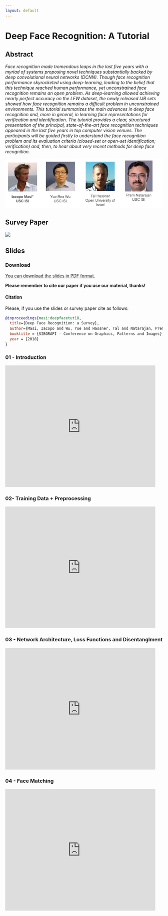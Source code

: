 ```yaml
---
layout: default
---
```



# Deep Face Recognition: A Tutorial #

## Abstract ##

_Face recognition made tremendous leaps in the last five years with a myriad of systems proposing novel techniques substantially backed by deep convolutional neural networks (DCNN). Though face recognition performance skyrocketed using deep-learning, leading to the belief that this technique reached human performance, yet unconstrained face recognition remains an open problem. As deep-learning allowed achieving nearly perfect accuracy on the LFW dataset, the newly released IJB sets showed how face recognition remains a difficult problem in unconstrained environments. This tutorial summarizes the main advances in deep face recognition and, more in general, in learning face representations for verification and identification. The tutorial provides a clear, structured presentation of the principal, state-of-the-art face recognition techniques appeared in the last five years in top computer vision venues. The participants will be guided firstly to understand the face recognition problem and its evaluation criteria (closed-set or open-set identification; verification) and, then, to hear about very recent methods for deep face recognition._


![authors image][authors]

[authors]: imgs/authors.png

## Survey Paper ##

[<img src="https://isi-vista.github.io/deep-face-recognition-tutorial/imgs/final_paper.png">](http://sibgrapi.sid.inpe.br/col/sid.inpe.br/sibgrapi/2018/09.10.22.41/doc/PID5564503.pdf)

## Slides ##

### Download

[You can download the slides in PDF format.](https://docs.google.com/forms/d/e/1FAIpQLSe92oVNZFz8vL0MZ7eLYyNlDdPzWTzVi2HGX_homygBJ6TXqA/viewform)

**Please remember to cite our paper if you use our material, thanks!**

#### Citation

Please, if you use the slides or survey paper cite as follows:

```bibtex
@inproceedings{masi:deepfacetut18,
  title={Deep Face Recognition: a Survey},
  author={Masi, Iacopo and Wu, Yue and Hassner, Tal and Natarajan, Prem},
  booktitle = {SIBGRAPI - Conference on Graphics, Patterns and Images},
  year = {2018}
}
```

### 01 - Introduction


<iframe src="https://docs.google.com/presentation/d/e/2PACX-1vTZwDXFWDe5dbQyihw1tFuh1C7qsFfLJVXbIzaboCMW7FBGHYTe7pyGy5eLaPMk42qQYKCItgPaZbfv/embed?start=false&loop=false&delayms=60000" frameborder="0" width="480" height="389" allowfullscreen="true" mozallowfullscreen="true" webkitallowfullscreen="true"></iframe>


### 02- Training Data + Preprocessing


<iframe src="https://docs.google.com/presentation/d/e/2PACX-1vTKmndAtZRsST6iDhhe-52-rkcV4kVmMWwpdLjR8eHvMeUR1r-pdLj4-bmqBjxE4tdLTyVIvyYREAwT/embed?start=false&loop=false&delayms=60000" frameborder="0" width="480" height="389" allowfullscreen="true" mozallowfullscreen="true" webkitallowfullscreen="true"></iframe>


### 03 - Network Architecture, Loss Functions and Disentanglment


<iframe src="https://docs.google.com/presentation/d/e/2PACX-1vTe17QYMPgKY8S6ikiMuTNbJwfn_o4bysQOnLmLh1U6_Ecz-3Jk3E6_244p9KBrrpmQiMTMp3rZxNMh/embed?start=false&loop=false&delayms=60000" frameborder="0" width="480" height="389" allowfullscreen="true" mozallowfullscreen="true" webkitallowfullscreen="true"></iframe>


### 04 - Face Matching


<iframe src="https://docs.google.com/presentation/d/e/2PACX-1vTX88ZuFSxZM6BzIkANDIb83qcgmL4xeOoeDXt8pA9tdk_Uv1rg5Gl1ZromlJ2-J7Q2A_j8vofrvooy/embed?start=false&loop=false&delayms=60000" frameborder="0" width="480" height="389" allowfullscreen="true" mozallowfullscreen="true" webkitallowfullscreen="true"></iframe>
